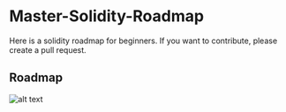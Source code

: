 # Master-Solidity-Roadmap

Here is a solidity roadmap for beginners. If you want to contribute, please create a pull request.


## Roadmap


![alt text](https://pbs.twimg.com/media/FfKmnyjUUAEyM1G?format=jpg&name=large)
